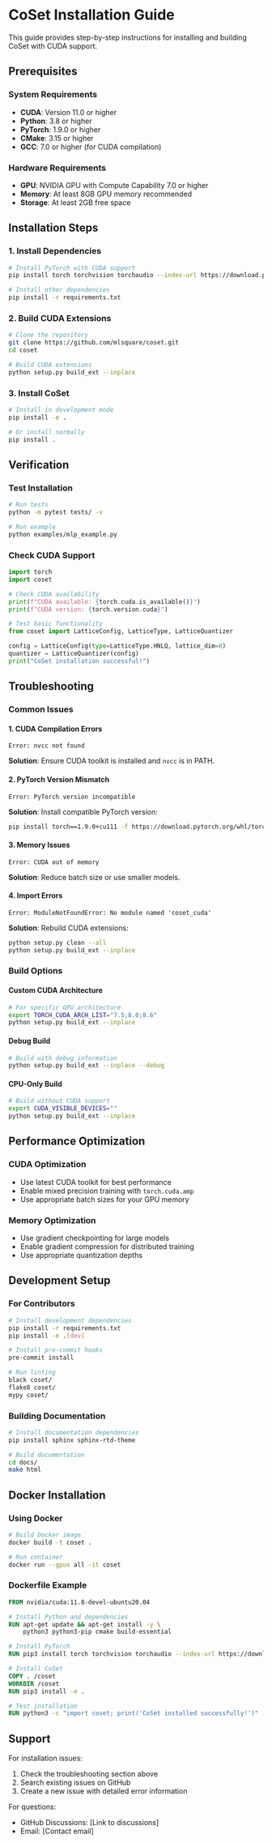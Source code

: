 # CoSet Installation Guide

This guide provides step-by-step instructions for installing and building CoSet with CUDA support.

## Prerequisites

### System Requirements
- **CUDA**: Version 11.0 or higher
- **Python**: 3.8 or higher
- **PyTorch**: 1.9.0 or higher
- **CMake**: 3.15 or higher
- **GCC**: 7.0 or higher (for CUDA compilation)

### Hardware Requirements
- **GPU**: NVIDIA GPU with Compute Capability 7.0 or higher
- **Memory**: At least 8GB GPU memory recommended
- **Storage**: At least 2GB free space

## Installation Steps

### 1. Install Dependencies

```bash
# Install PyTorch with CUDA support
pip install torch torchvision torchaudio --index-url https://download.pytorch.org/whl/cu118

# Install other dependencies
pip install -r requirements.txt
```

### 2. Build CUDA Extensions

```bash
# Clone the repository
git clone https://github.com/mlsquare/coset.git
cd coset

# Build CUDA extensions
python setup.py build_ext --inplace
```

### 3. Install CoSet

```bash
# Install in development mode
pip install -e .

# Or install normally
pip install .
```

## Verification

### Test Installation

```bash
# Run tests
python -m pytest tests/ -v

# Run example
python examples/mlp_example.py
```

### Check CUDA Support

```python
import torch
import coset

# Check CUDA availability
print(f"CUDA available: {torch.cuda.is_available()}")
print(f"CUDA version: {torch.version.cuda}")

# Test basic functionality
from coset import LatticeConfig, LatticeType, LatticeQuantizer

config = LatticeConfig(type=LatticeType.HNLQ, lattice_dim=8)
quantizer = LatticeQuantizer(config)
print("CoSet installation successful!")
```

## Troubleshooting

### Common Issues

#### 1. CUDA Compilation Errors
```
Error: nvcc not found
```
**Solution**: Ensure CUDA toolkit is installed and `nvcc` is in PATH.

#### 2. PyTorch Version Mismatch
```
Error: PyTorch version incompatible
```
**Solution**: Install compatible PyTorch version:
```bash
pip install torch==1.9.0+cu111 -f https://download.pytorch.org/whl/torch_stable.html
```

#### 3. Memory Issues
```
Error: CUDA out of memory
```
**Solution**: Reduce batch size or use smaller models.

#### 4. Import Errors
```
Error: ModuleNotFoundError: No module named 'coset_cuda'
```
**Solution**: Rebuild CUDA extensions:
```bash
python setup.py clean --all
python setup.py build_ext --inplace
```

### Build Options

#### Custom CUDA Architecture
```bash
# For specific GPU architecture
export TORCH_CUDA_ARCH_LIST="7.5;8.0;8.6"
python setup.py build_ext --inplace
```

#### Debug Build
```bash
# Build with debug information
python setup.py build_ext --inplace --debug
```

#### CPU-Only Build
```bash
# Build without CUDA support
export CUDA_VISIBLE_DEVICES=""
python setup.py build_ext --inplace
```

## Performance Optimization

### CUDA Optimization
- Use latest CUDA toolkit for best performance
- Enable mixed precision training with `torch.cuda.amp`
- Use appropriate batch sizes for your GPU memory

### Memory Optimization
- Use gradient checkpointing for large models
- Enable gradient compression for distributed training
- Use appropriate quantization depths

## Development Setup

### For Contributors

```bash
# Install development dependencies
pip install -r requirements.txt
pip install -e .[dev]

# Install pre-commit hooks
pre-commit install

# Run linting
black coset/
flake8 coset/
mypy coset/
```

### Building Documentation

```bash
# Install documentation dependencies
pip install sphinx sphinx-rtd-theme

# Build documentation
cd docs/
make html
```

## Docker Installation

### Using Docker

```bash
# Build Docker image
docker build -t coset .

# Run container
docker run --gpus all -it coset
```

### Dockerfile Example

```dockerfile
FROM nvidia/cuda:11.8-devel-ubuntu20.04

# Install Python and dependencies
RUN apt-get update && apt-get install -y \
    python3 python3-pip cmake build-essential

# Install PyTorch
RUN pip3 install torch torchvision torchaudio --index-url https://download.pytorch.org/whl/cu118

# Install CoSet
COPY . /coset
WORKDIR /coset
RUN pip3 install -e .

# Test installation
RUN python3 -c "import coset; print('CoSet installed successfully!')"
```

## Support

For installation issues:
1. Check the troubleshooting section above
2. Search existing issues on GitHub
3. Create a new issue with detailed error information

For questions:
- GitHub Discussions: [Link to discussions]
- Email: [Contact email]
